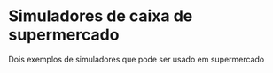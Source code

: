 # Simuladores de caixa de supermercado
 Dois exemplos de simuladores que pode ser usado em supermercado
